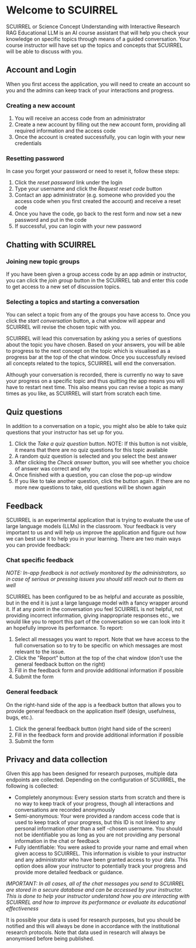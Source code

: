 # Welcome to SCUIRREL

SCUIRREL or Science Concept Understanding with Interactive Research RAG Educational LLM
is an AI course assistant that will help you check your knowledge on specific topics
through means of a guided conversation. Your course instructor will have set up the
topics and concepts that SCUIRREL will be able to discuss with you.

## Account and Login

When you first access the application, you will need to create an account so you and the
admins can keep track of your interactions and progress.

### Creating a new account

1. You will receive an access code from an administrator
2. Create a new account by filling out the new account form, providing all required
   information and the access code
3. Once the account is created successfully, you can login with your new credentials

### Resetting password

In case you forget your password or need to reset it, follow these steps:

1. Click the _reset password_ link under the login
2. Type your username and click the _Request reset code_ button
3. Contact an app administrator (e.g. someone who provided you the access code when you
   first created the account) and receive a reset code
4. Once you have the code, go back to the rest form and now set a new password and put
   in the code
5. If successful, you can login with your new password

## Chatting with SCUIRREL

### Joining new topic groups

If you have been given a group access code by an app admin or instructor, you can click
the _join group_ button in the SCUIRREL tab and enter this code to get access to a new
set of discussion topics.

### Selecting a topics and starting a conversation

You can select a topic from any of the groups you have access to. Once you click the
_start conversation_ button, a chat window will appear and SCUIRREL will revise the
chosen topic with you.

SCUIRREL will lead this conversation by asking you a series of questions about the topic
you have chosen. Based on your answers, you will be able to progress to the next concept
on the topic which is visualised as a progress bar at the top of the chat window. Once
you successfully revised all concepts related to the topics, SCUIRREL will end the
conversation.

Although your conversation is recorded, there is currently no way to save your progress
on a specific topic and thus quitting the app means you will have to restart next time.
This also means you can revise a topic as many times as you like, as SCUIRREL will start
from scratch each time.

## Quiz questions

In addition to a conversation on a topic, you might also be able to take quiz questions
that your instructor has set up for you.

1. Click the _Take a quiz question_ button. NOTE: If this button is not visible, it
   means that there are no quiz questions for this topic available
2. A random quiz question is selected and you select the best answer
3. After clicking the _Check answer_ button, you will see whether you choice of answer
   was correct and why
4. Once finished with a question, you can close the pop-up window
5. If you like to take another question, click the button again. If there are no more
   new questions to take, old questions will be shown again

## Feedback

SCUIRREL is an experimental application that is trying to evaluate the use of large
language models (LLMs) in the classroom. Your feedback is very important to us and will
help us improve the application and figure out how we can best use it to help you in
your learning. There are two main ways you can provide feedback:

### Chat specific feedback

_NOTE: In-app feedback is not actively monitored by the administrators, so in case of
serious or pressing issues you should still reach out to them as well_

SCUIRREL has been configured to be as helpful and accurate as possible, but in the end
it is just a large language model with a fancy wrapper around it. If at any point in the
conversation you feel SCUIRREL is not helpful, not providing incorrect information,
giving inappropriate responses etc., we would like you to report this part of the
conversation so we can look into it an hopefully improve its performance. To report:

1. Select all messages you want to report. Note that we have access to the full
   conversation so to try to be specific on which messages are most relevant to the
   issue.
2. Click the "Report" button at the top of the chat window (don't use the general
   feedback button on the right)
3. Fill in the feedback form and provide additional information if possible
4. Submit the form

### General feedback

On the right-hand side of the app is a feedback button that allows you to provide
general feedback on the application itself (design, usefulness, bugs, etc.).

1. Click the general feedback button (right hand side of the screen)
2. Fill in the feedback form and provide additional information if possible
3. Submit the form

## Privacy and data collection

GIven this app has been designed for research purposes, multiple data endpoints are
collected. Depending on the configuration of SCUIRREL, the following is collected:

- Completely anonymous: Every session starts from scratch and there is no way to keep
  track of your progress, though all interactions and conversations are recorded
  anonymously
- Semi-anonymous: Your were provided a random access code that is used to keep track of
  your progress, but this ID is not linked to any personal information other than a self
  -chosen username. You should not be identifiable you as long as you are not providing
  any personal information in the chat or feedback
- Fully identifiable: You were asked to provide your name and email when given access to
  SCUIRREL. This information is visible to your instructor and any administrator who
  have been granted access to your data. This option does allow your instructor to
  potentially track your progress and provide more detailed feedback or guidance.

_IMPORTANT: In all cases, all of the chat messages you send to SCUIRREL are stored in a
secure database and can be accessed by your instructor. This is done to help your
instructor understand how you are interacting with SCUIRREL and how to improve its
performance or evaluate its educational effectiveness_

It is possible your data is used for research purposes, but you should be notified and
this will always be done in accordance with the institutional research protocols. Note
that data used in research will always be anonymised before being published.
